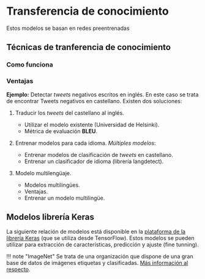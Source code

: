 # Transferencia de conocimiento

Estos modelos se basan en redes preentrenadas

## Técnicas de tranferencia de conocimiento

### Como funciona


### Ventajas


**Ejemplo:** 
Detectar *tweets* negativos escritos en inglés. En este caso se trata de encontrar Tweets negativos en castellano. Existen dos soluciones:

1. Traducir los *tweets* del castellano al inglés.
    - Utilizar el modelo existente (Universidad de Helsinki).
    - Métrica de evaluación **BLEU**.

2. Entrenar modelos para cada idioma. *Múltiples modelos*:
    - Entrenar modelos de clasificación de *tweets* en castellano.
    - Entrenar un clasificador de idioma (librería langdetect).

3. Modelo multilengüaje.
    - Modelos multilíngües.
    - Ventajas.
    - Entrenar un modelo multilingüe.

## Modelos librería Keras

La siguiente relación de modelos está disponible en la [plataforma de la librería Keras](https://keras.io/api/applications/) (que se utiliza desde TensorFlow). Estos modelos se pueden utilizar para extracción de características, predicción y ajuste (fine tunning).

!!! note    "ImageNet"
Se trata de una organización que dispone de una gran base de datos de imágenes etiquetas y clasificadas. [Más información al respecto](https://www.image-net.org/about.php).

